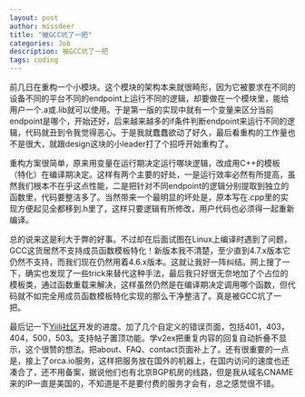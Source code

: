 ```yaml
---
layout: post
author: missdeer
title: "被GCC坑了一把"
categories: Job
description: 被GCC坑了一把
tags: coding
---
```

前几日在重构一个小模块。这个模块的架构本来就很畸形，因为它被要求在不同的设备不同的平台不同的endpoint上运行不同的逻辑，却要做在一个模块里，能给用户一个.a或.lib就可以使用。于是第一版的实现中就有一个变量来区分当前endpoint是哪个，开始还好，后来越来越多的if条件判断endpoint来运行不同的逻辑，代码就丑到令我觉得恶心。于是我就蠢蠢欲动了好久，最后看重构的工作量也不是很大，就跟design这块的小leader打了个招呼开始重构了。

重构方案很简单，原来用变量在运行期决定运行哪块逻辑，改成用C++的模板（特化）在编译期决定。这样有两个主要的好处，一是运行效率必然有所提高，虽然我们根本不在乎这点性能，二是把针对不同endpoint的逻辑分别提取到独立的函数里，代码要整洁多了。当然带来一个最明显的坏处是，原本写在.cpp里的实现方便起见全都移到.h里了，这样只要逻辑有所修改，用户代码也必须得一起重新编译。

总的说来这是利大于弊的好事。不过却在后面试图在Linux上编译时遇到了问题，GCC这货居然不支持成员函数模板特化！新版本我不清楚，至少直到4.7.x版本它仍然不支持，而我们现在仍然用着4.6.x版本。这就让我好一阵纠结。网上搜了一下，确实也发现了一些trick来替代这种手法，最后我只好很无奈地加了个占位的模板类，通过函数重载来解决，这样虽然仍然是在编译期决定调用哪个函数，但代码就不如完全用成员函数模板特化实现的那么干净整洁了。真是被GCC坑了一把。

最后记一下[Yiili社区](http://yii.li)开发的进度。加了几个自定义的错误页面，包括401，403，404，500，503。支持帖子置顶功能。学v2ex把重复内容的回复自动折叠不显示，这个很赞的想法。把about、FAQ、contact页面补上了。还有很重要的一点是，接上了orca.io服务，这样把服务放在国外的机器上，在国内访问的速度也还凑合了，还不用备案，据说他们也有北京BGP机房的线路，但是我从域名CNAME来的IP一直是美国的，不知道是不是要付费的服务才会有，总之感觉很不错。
